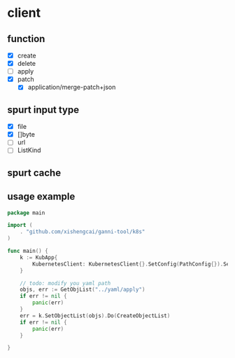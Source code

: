 # client

## function
- [x] create
- [x] delete 
- [ ] apply
- [x] patch
    - [x] application/merge-patch+json

## spurt input type
- [x] file
- [x] []byte
- [ ] url
- [ ] ListKind

## spurt cache


## usage example
```go
package main

import (
	. "github.com/xishengcai/ganni-tool/k8s"
)

func main() {
	k := KubApp{
		KubernetesClient: KubernetesClient{}.SetConfig(PathConfig{}).SetClient(),
	}

	// todo: modify you yaml path
	objs, err := GetObjList("../yaml/apply")
	if err != nil {
		panic(err)
	}
	err = k.SetObjectList(objs).Do(CreateObjectList)
	if err != nil {
		panic(err)
	}

}

```